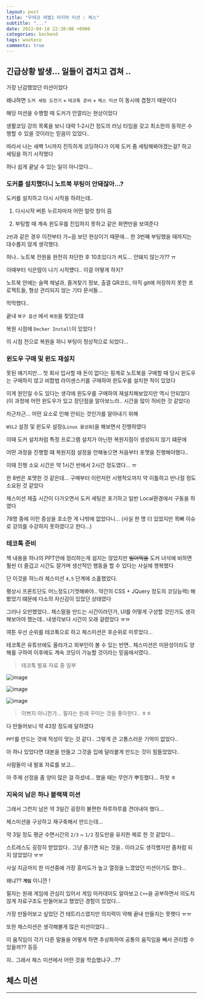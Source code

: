 ```yaml
---
layout: post
title: "우테코 레벨1 마지막 미션 : 체스"
subtitle: "..."
date: 2022-04-18 22:30:00 +0900
categories: backend
tags: wooteco
comments: true
---
```


## 긴급상황 발생... 일들이 겹치고 겹쳐 ..

가장 난감했었던 미션이었다

왜냐하면 `도커 세팅 도전기` + `테코톡 준비` + `체스 미션` 이 동시에 겹쳤기 때문이다

해당 미션을 수행할 때 도커가 안깔리는 현상이었다

생활코딩 강의 목록을 보니 대략 1-2시간 정도의 러닝 타임을 갖고 최소한의 동작은 수행할 수 있을 것이라는 믿음이 있었다..

따라서 나는 새벽 1시까지 진득하게 코딩하다가 이제 도커 좀 세팅해봐야겠는걸? 하고 세팅을 하기 시작했다

허나 쉽게 끝날 수 있는 일이 아니었다...

### 도커를 설치했더니 노트북 부팅이 안돼잖아...?

도커를 설치하고 다시 시작을 하려는데..

1. 다시시작 버튼 누르자마자 어떤 얼럿 창이 뜸

2. 부팅할 때 계속 윈도우를 진입하지 못하고 같은 화면만을 보여준다

`2번`과 같은 경우 이전부터 가~끔 보던 현상이기 때문에... 한 3번째 부팅했을 때까지는 대수롭지 않게 생각했다.

허나.. 노트북 전원을 완전히 차단한 후 10초있다가 켜도... 안돼지 않는가?? ㅠ

이때부터 식은땀이 나기 시작헀다.. 이걸 어떻게 하지?

노트북 안에는 슬랙 채널과, 즐겨찾기 정보, 출결 QR코드, 아직 git에 저장하지 못한 프로젝트들, 형상 관리되지 않는 기타 문서들...

막막했다..

끝내 `복구 옵션` 에서 `복원`을 찾았는데

복원 시점에 `Docker Install`이 있었다 !

이 시점 전으로 복원을 하니 부팅이 정상적으로 되었다...

### 윈도우 구매 및 윈도 재설치

못된 얘기지만... 첫 회사 입사할 때 돈이 없다는 핑계로 노트북을 구매할 때 당시 윈도우는 구매하지 않고
비합법 라이센스키를 구매하여 윈도우를 설치한 적이 있었다

이게 원인일 수도 있다는 생각에 윈도우를 구매하여 재설치해보았지만 역시 안되었다
(이 과정에 어떤 윈도우가 있고 장단점을 알아보느라.. 시간을 많이 허비한 것 같았다)

차근차근... 어떤 요소로 인해 안되는 것인가를 알아내기 위해

`WSL2` 설정 및 윈도우 설정(`Linux 활성화`)을 해보면서 진행하였다

이때 도커 설치처럼 특정 프로그램 설치가 아닌한 복원지점이 생성되지 않기 떄문에

어떤 과정을 진행할 떄 복원지점 설정을 안해놓으면 처음부터 포맷을 진행해야했다..

이때 진행 소요 시간은 약 1시간 반에서 2시간 정도였다... ㅠ

한 8번은 포맷한 것 같은데... 구매부터 이런저런 시행착오까지 약 이틀하고 반나절 정도 소요된 것 같았다

체스미션 제출 시간이 다가오면서 도커 세팅은 포기하고 일반 Local환경에서 구동을 하였다

78명 중에 이런 증상을 호소한 게 나밖에 없었다니... (사실 한 명 더 있었지만 목뼈 이슈로 강의를 수강하지 못하였다고 한다...)

### 테코톡 준비

책 내용을 하나의 PPT안에 정리하는게 쉽지는 않았지만 ~~빌어먹을~~ 도커 녀석에 비하면 훨씬 더 즐겁고 시간도 잘가며 생산적인 행동을 할 수 있다는 사실에 행복했다

단 이것을 하느라 체스미션 `4,5` 단계에 소홀했었다.

평상시 프론트단도 어느정도(기껏해봐야.. 약간의 CSS + JQuery 정도의 코딩능력) 해봤었기 떄문에 다소의 자신감이 있었던 상태였다

그러나 오만했었다.. 체스말을 만드는 시간이라던가, UI를 어떻게 구성할 것인가도 생각해보아야 했는데.. 내생각보다 시간이 오래 걸렸었다 ㅠㅠ

여튼 우선 순위를 테코톡으로 하고 체스미션은 후순위로 미루었다...

테코톡은 유튜브에도 올라가고 외부인이 볼 수 있는 반면.. 체스미션은 미완성이라도 양해를 구하여 이후에도 계속 코딩이 가능할 것이라는 믿음에서였다..

> 테코톡 발표 자료 중 일부

![image](https://user-images.githubusercontent.com/66164361/163819708-b5875464-0c75-4a4f-83b9-2c30a5b6a434.png)

![image](https://user-images.githubusercontent.com/66164361/163819787-17357f55-a094-405a-b54c-66e1cbb7078c.png)

![image](https://user-images.githubusercontent.com/66164361/163819818-512cf407-0983-4d5e-96a7-6e096f2666d0.png)

> 이쁘지 아니한가... 필자는 원래 꾸미는 것을 좋아한다.. ㅎㅎ

다 만들어보니 약 43장 정도에 달하였다

`PPT`를 만드는 것에 적성이 맞는 것 같다.. 그렇게 큰 고통스러운 기억이 없었다..

아 하나 있었다면 대본을 만들고 그것을 입에 달라붙게 만드는 것이 힘들었었다..

사람들이 내 발표 자료를 보고...

아 주제 선정을 좀 양이 많은 걸 하셨네... 했을 때는 무언가 뿌듯했다... 하핫 ㅎ

### 지옥의 남은 하나 블랙잭 미션

그래서 그런지 남은 약 3일간 굉장히 불편한 하루하루를 견뎌내야 했다...

체스미션을 구상하고 재구축해서 만드는데...

약 3일 정도 평균 수면시간의 `2/3` ~ `1/2` 정도만을 유지한 체로 한 것 같았다...

스트레스도 굉장히 받았었다.. 그냥 즐기면 되는 것을.. 이라고도 생각했지만 좀처럼 되지 않았었다 ㅠㅠ

사실 지금까지 한 미션중에 가장 흥미도가 높고 열정을 느꼈었던 미션이기도 했다...

왜냐?? **`게임`** 이니깐 !

필자는 원래 게임에 관심이 있어서 게임 아카데미도 알아보고 `C++`을 공부하면서 의도치 않게 자료구조도 만들어보고 했었던 경험이 있었다...

가장 만들어보고 싶었던 건 테트리스였지만 의지력이 약해 끝내 만들지는 못햇다 ㅠㅠ

또한 체스미션은 생각해볼게 많은 미션이었다...

이 움직임이 각기 다른 말들을 어떻게 하면 추상화하여 공통의 움직임을 빼서 관리할 수 있을까?? 등등

자.. 그래서 체스 미션에서 어떤 것을 학습했냐구...??

## 체스 미션

---
